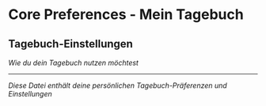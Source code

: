 # Core Preferences - Mein Tagebuch

## Tagebuch-Einstellungen
*Wie du dein Tagebuch nutzen möchtest*

---
*Diese Datei enthält deine persönlichen Tagebuch-Präferenzen und Einstellungen*